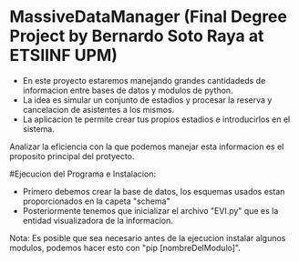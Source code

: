 # MassiveDataManager (Final Degree Project by Bernardo Soto Raya at ETSIINF UPM)

- En este proyecto estaremos manejando grandes cantidadeds de informacion entre bases de datos y modulos de python. 
- La idea es simular un conjunto de estadios y procesar la reserva y cancelacion de asistentes a los mismos.
- La aplicacion te permite crear tus propios estadios e introducirlos en el sistema. 

Analizar la eficiencia con la que podemos manejar esta informacion es el proposito principal del protyecto. 

#Ejecucion del Programa e Instalacion:

- Primero debemos crear la base de datos, los esquemas usados estan proporcionados en la capeta "schema"
- Posteriormente tenemos que inicializar el archivo "EVI.py" que es la entidad visualizadora de la informacion.

Nota: Es posible que sea necesario antes de la ejecucion instalar algunos modulos, podemos hacer esto con "pip [nombreDelModulo]". 
